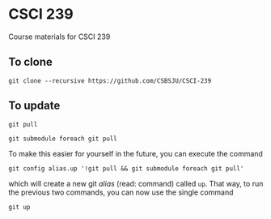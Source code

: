 # CSCI 239
Course materials for CSCI 239

## To clone
```
git clone --recursive https://github.com/CSBSJU/CSCI-239
```

## To update
```
git pull
```

```
git submodule foreach git pull
```

To make this easier for yourself in the future, you can execute the command

```
git config alias.up '!git pull && git submodule foreach git pull'
```

which will create a new git _alias_ (read: command) called `up`. That way, to
run the previous two commands, you can now use the single command

```
git up
```
